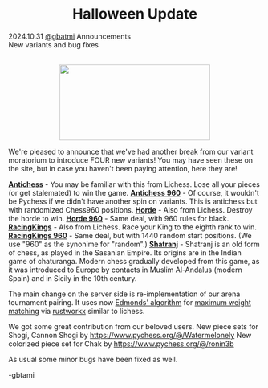 <h1 align="center">Halloween Update</h1>
<div class="meta-headline">
    <div class= "meta">
        <span class="text">2024.10.31</span>
        <span class="text"><a href="/@/gbatmi">@gbatmi</a></span>
        <span class="text">Announcements</span>
    </div>
    <div class= "headline">New variants and bug fixes</div>
</div>
</br>

<p align="center">
  <img src="https://github.com/gbtami/pychess-variants/blob/master/static/images/witch.png" width="300" height="150">
</p>

We're pleased to announce that we've had another break from our variant moratorium to introduce FOUR new variants! You may have seen these on the site, but in case you haven't been paying attention, here they are!

[**Antichess**](https://www.pychess.org/variants/Antichess) - You may be familiar with this from Lichess. Lose all your pieces (or get stalemated) to win the game.
[**Antichess 960**](https://www.pychess.org/variants/antichess960) - Of course, it wouldn't be Pychess if we didn't have another spin on variants. This is antichess but with randomized Chess960 positions.
[**Horde**](https://www.pychess.org/variants/horde) - Also from Lichess. Destroy the horde to win.
[**Horde 960**](https://www.pychess.org/variants/Horde960) - Same deal, with 960 rules for black.
[**RacingKings**](https://www.pychess.org/variants/racingkings) - Also from Lichess. Race your King to the eighth rank to win.
[**RacingKings 960**](https://www.pychess.org/variants/racingkings960) - Same deal, but with 1440 random start positions. (We use "960" as the synonime for "random".)
[**Shatranj**](https://www.pychess.org/variants/shatranj) - Shatranj is an old form of chess, as played in the Sasanian Empire. Its origins are in the Indian game of chaturanga. Modern chess gradually developed from this game, as it was introduced to Europe by contacts in Muslim Al-Andalus (modern Spain) and in Sicily in the 10th century.

The main change on the server side is re-implementation of our arena tournament pairing.
It uses now [Edmonds' algorithm](https://en.wikipedia.org/wiki/Blossom_algorithm) for [maximum weight matching](https://en.wikipedia.org/wiki/Maximum_weight_matching) via [rustworkx](https://github.com/Qiskit/rustworkx) similar to lichess.

We got some great contribution from our beloved users.
New piece sets for Shogi, Cannon Shogi by https://www.pychess.org/@/Watermelonely
New colorized piece set for Chak by https://www.pychess.org/@/ronin3b

As usual some minor bugs have been fixed as well.

-gbtami
